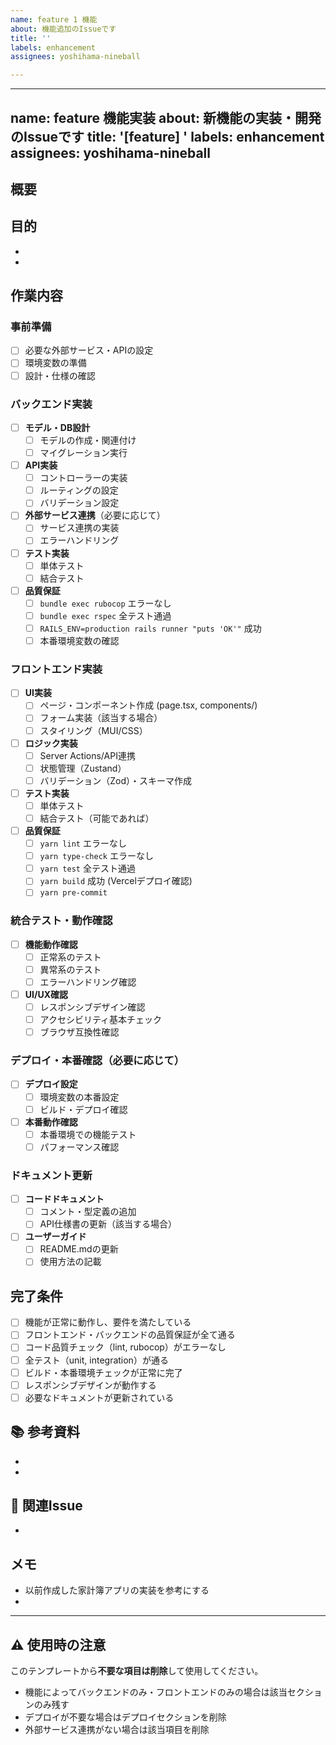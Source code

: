```yaml
---
name: feature 1 機能
about: 機能追加のIssueです
title: ''
labels: enhancement
assignees: yoshihama-nineball

---
```


---
name: feature 機能実装
about: 新機能の実装・開発のIssueです
title: '[feature] '
labels: enhancement
assignees: yoshihama-nineball
---

## 概要
<!-- 実装する機能の概要を記載 -->

## 目的
<!-- この機能を実装する理由・背景を記載 -->
- 
- 

## 作業内容

### 事前準備
- [ ] 必要な外部サービス・APIの設定
- [ ] 環境変数の準備
- [ ] 設計・仕様の確認

### バックエンド実装
- [ ] **モデル・DB設計**
  - [ ] モデルの作成・関連付け
  - [ ] マイグレーション実行
- [ ] **API実装**
  - [ ] コントローラーの実装
  - [ ] ルーティングの設定
  - [ ] バリデーション設定
- [ ] **外部サービス連携**（必要に応じて）
  - [ ] サービス連携の実装
  - [ ] エラーハンドリング
- [ ] **テスト実装**
  - [ ] 単体テスト
  - [ ] 結合テスト
- [ ] **品質保証**
  - [ ] `bundle exec rubocop` エラーなし
  - [ ] `bundle exec rspec` 全テスト通過
  - [ ] `RAILS_ENV=production rails runner "puts 'OK'"` 成功
  - [ ] 本番環境変数の確認

### フロントエンド実装
- [ ] **UI実装**
  - [ ] ページ・コンポーネント作成 (page.tsx, components/)
  - [ ] フォーム実装（該当する場合）
  - [ ] スタイリング（MUI/CSS）
- [ ] **ロジック実装**
  - [ ] Server Actions/API連携
  - [ ] 状態管理（Zustand）
  - [ ] バリデーション（Zod）・スキーマ作成
- [ ] **テスト実装**
  - [ ] 単体テスト
  - [ ] 結合テスト（可能であれば）
- [ ] **品質保証**
  - [ ] `yarn lint` エラーなし
  - [ ] `yarn type-check` エラーなし
  - [ ] `yarn test` 全テスト通過
  - [ ] `yarn build` 成功 (Vercelデプロイ確認)
  - [ ] `yarn pre-commit `

### 統合テスト・動作確認
- [ ] **機能動作確認**
  - [ ] 正常系のテスト
  - [ ] 異常系のテスト
  - [ ] エラーハンドリング確認
- [ ] **UI/UX確認**
  - [ ] レスポンシブデザイン確認
  - [ ] アクセシビリティ基本チェック
  - [ ] ブラウザ互換性確認

### デプロイ・本番確認（必要に応じて）
- [ ] **デプロイ設定**
  - [ ] 環境変数の本番設定
  - [ ] ビルド・デプロイ確認
- [ ] **本番動作確認**
  - [ ] 本番環境での機能テスト
  - [ ] パフォーマンス確認

### ドキュメント更新
- [ ] **コードドキュメント**
  - [ ] コメント・型定義の追加
  - [ ] API仕様書の更新（該当する場合）
- [ ] **ユーザーガイド**
  - [ ] README.mdの更新
  - [ ] 使用方法の記載

## 完了条件
- [ ] 機能が正常に動作し、要件を満たしている
- [ ] フロントエンド・バックエンドの品質保証が全て通る
- [ ] コード品質チェック（lint, rubocop）がエラーなし
- [ ] 全テスト（unit, integration）が通る
- [ ] ビルド・本番環境チェックが正常に完了
- [ ] レスポンシブデザインが動作する
- [ ] 必要なドキュメントが更新されている

## 📚 参考資料
<!-- 実装に参考になる資料・ドキュメントのリンク -->
- 
- 

## 🔗 関連Issue
<!-- 関連するIssueがあれば記載 -->
- 

## メモ
<!-- 実装時の注意事項・参考情報など -->
- 以前作成した家計簿アプリの実装を参考にする
- 

---

## ⚠️ 使用時の注意
このテンプレートから**不要な項目は削除**して使用してください。
- 機能によってバックエンドのみ・フロントエンドのみの場合は該当セクションのみ残す
- デプロイが不要な場合はデプロイセクションを削除
- 外部サービス連携がない場合は該当項目を削除
